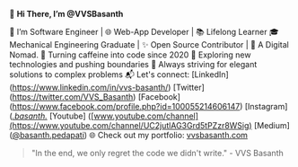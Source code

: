 👋 **Hi There, I’m @VVSBasanth**

👀 I’m Software Engineer | 🌐 Web-App Developer | 📚 Lifelong Learner
🎓 Mechanical Engineering Graduate | ✨ Open Source Contributor | 🌱 A Digital Nomad.
🌟 Turning caffeine into code since 2020
🔭 Exploring new technologies and pushing boundaries
🌈 Always striving for elegant solutions to complex problems
📬 Let's connect: [LinkedIn] (https://www.linkedin.com/in/vvs-basanth/)
                  [Twitter] (https://twitter.com/VVS_Basanth)
                  [Facebook] (https://www.facebook.com/profile.php?id=100055214606147)
                  [Instagram] ([_.basanth._](https://www.instagram.com/_.basanth._/)
                  [Youtube] ([www.youtube.com/channel](https://www.youtube.com/channel/UC2jutlAG3Grd5tPZzr8WSig)
                  [Medium] ([@basanth.pedapati](https://medium.com/@basanth.pedapati))
🌐 Check out my portfolio: [vvsbasanth.com](https://www.vvsbasanth.com)
> "In the end, we only regret the code we didn't write." - VVS Basanth









